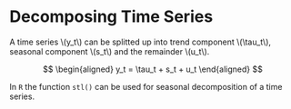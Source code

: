 # Decomposing Time Series 

A time series \\(y_t\\) can be splitted up into 
trend component \\(\tau_t\\), seasonal component \\(s_t\\) and the remainder \\(u_t\\).

$$
\begin{aligned}
y_t = \tau_t + s_t +  u_t
\end{aligned}
$$

In `R` the function `stl()` can be used for seasonal decomposition of a time 
series.
